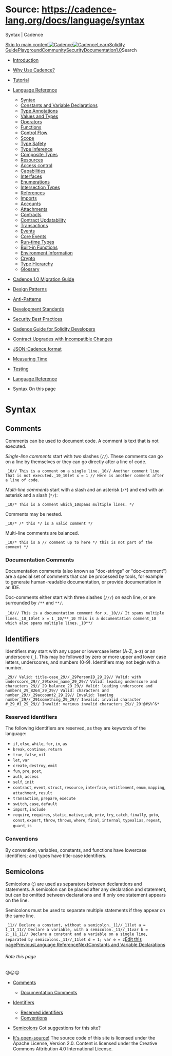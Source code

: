 # Source: https://cadence-lang.org/docs/language/syntax




Syntax | Cadence




[Skip to main content](#__docusaurus_skipToContent_fallback)[![Cadence](/img/logo.svg)![Cadence](/img/logo.svg)](/)[Learn](/learn)[Solidity Guide](/docs/solidity-to-cadence)[Playground](https://play.flow.com/)[Community](/community)[Security](https://flow.com/flow-responsible-disclosure/)[Documentation](/docs/)[1.0](/docs/)Search

* [Introduction](/docs/)
* [Why Use Cadence?](/docs/why)
* [Tutorial](/docs/tutorial/first-steps)
* [Language Reference](/docs/language/)
  + [Syntax](/docs/language/syntax)
  + [Constants and Variable Declarations](/docs/language/constants-and-variables)
  + [Type Annotations](/docs/language/type-annotations)
  + [Values and Types](/docs/language/values-and-types)
  + [Operators](/docs/language/operators)
  + [Functions](/docs/language/functions)
  + [Control Flow](/docs/language/control-flow)
  + [Scope](/docs/language/scope)
  + [Type Safety](/docs/language/type-safety)
  + [Type Inference](/docs/language/type-inference)
  + [Composite Types](/docs/language/composite-types)
  + [Resources](/docs/language/resources)
  + [Access control](/docs/language/access-control)
  + [Capabilities](/docs/language/capabilities)
  + [Interfaces](/docs/language/interfaces)
  + [Enumerations](/docs/language/enumerations)
  + [Intersection Types](/docs/language/intersection-types)
  + [References](/docs/language/references)
  + [Imports](/docs/language/imports)
  + [Accounts](/docs/language/accounts/)
  + [Attachments](/docs/language/attachments)
  + [Contracts](/docs/language/contracts)
  + [Contract Updatability](/docs/language/contract-updatability)
  + [Transactions](/docs/language/transactions)
  + [Events](/docs/language/events)
  + [Core Events](/docs/language/core-events)
  + [Run-time Types](/docs/language/run-time-types)
  + [Built-in Functions](/docs/language/built-in-functions)
  + [Environment Information](/docs/language/environment-information)
  + [Crypto](/docs/language/crypto)
  + [Type Hierarchy](/docs/language/type-hierarchy)
  + [Glossary](/docs/language/glossary)
* [Cadence 1.0 Migration Guide](/docs/cadence-migration-guide/)
* [Design Patterns](/docs/design-patterns)
* [Anti-Patterns](/docs/anti-patterns)
* [Development Standards](/docs/project-development-tips)
* [Security Best Practices](/docs/security-best-practices)
* [Cadence Guide for Solidity Developers](/docs/solidity-to-cadence)
* [Contract Upgrades with Incompatible Changes](/docs/contract-upgrades)
* [JSON-Cadence format](/docs/json-cadence-spec)
* [Measuring Time](/docs/measuring-time)
* [Testing](/docs/testing-framework)


* [Language Reference](/docs/language/)
* Syntax
On this page
# Syntax

## Comments[​](#comments "Direct link to Comments")

Comments can be used to document code.
A comment is text that is not executed.

*Single-line comments* start with two slashes (`//`).
These comments can go on a line by themselves or they can go directly after a line of code.

 `_10// This is a comment on a single line._10// Another comment line that is not executed._10_10let x = 1 // Here is another comment after a line of code.`

*Multi-line comments* start with a slash and an asterisk (`/*`)
and end with an asterisk and a slash (`*/`):

 `_10/* This is a comment which_10spans multiple lines. */`

Comments may be nested.

 `_10/* /* this */ is a valid comment */`

Multi-line comments are balanced.

 `_10/* this is a // comment up to here */ this is not part of the comment */`
### Documentation Comments[​](#documentation-comments "Direct link to Documentation Comments")

Documentation comments (also known as "doc-strings" or "doc-comment") are a special set of comments that can be
processed by tools, for example to generate human-readable documentation, or provide documentation in an IDE.

Doc-comments either start with three slashes (`///`) on each line,
or are surrounded by `/**` and `**/`.

 `_10/// This is a documentation comment for `x`._10/// It spans multiple lines._10_10let x = 1`
 `_10/**_10 This is a documentation comment_10 which also spans multiple lines._10**/`
## Identifiers[​](#identifiers "Direct link to Identifiers")

Identifiers may start with any upper or lowercase letter (A-Z, a-z)
or an underscore (`_`).
This may be followed by zero or more upper and lower case letters,
underscores, and numbers (0-9).
Identifiers may not begin with a number.

 `_29// Valid: title-case_29//_29PersonID_29_29// Valid: with underscore_29//_29token_name_29_29// Valid: leading underscore and characters_29//_29_balance_29_29// Valid: leading underscore and numbers_29_8264_29_29// Valid: characters and number_29//_29account2_29_29// Invalid: leading number_29//_291something_29_29// Invalid: invalid character #_29_#1_29_29// Invalid: various invalid characters_29//_29!@#$%^&*`
### Reserved identifiers[​](#reserved-identifiers "Direct link to Reserved identifiers")

The following identifiers are reserved, as they are keywords of the language:

* `if`, `else`, `while`, `for`, `in`, `as`
* `break`, `continue`, `return`
* `true`, `false`, `nil`
* `let`, `var`
* `create`, `destroy`, `emit`
* `fun`, `pre`, `post`,
* `auth`, `access`
* `self`, `init`
* `contract`, `event`, `struct`, `resource`, `interface`,
  `entitlement`, `enum`, `mapping`, `attachment`, `result`
* `transaction`, `prepare`, `execute`
* `switch`, `case`, `default`
* `import`, `include`
* `require`, `requires`, `static`, `native`, `pub`, `priv`, `try`, `catch`, `finally`,
  `goto`, `const`, `export`, `throw`, `throws`, `where`, `final`, `internal`, `typealias`,
  `repeat`, `guard`, `is`

### Conventions[​](#conventions "Direct link to Conventions")

By convention, variables, constants, and functions have lowercase identifiers;
and types have title-case identifiers.

## Semicolons[​](#semicolons "Direct link to Semicolons")

Semicolons (;) are used as separators between declarations and statements.
A semicolon can be placed after any declaration and statement,
but can be omitted between declarations and if only one statement appears on the line.

Semicolons must be used to separate multiple statements if they appear on the same line.

 `_11// Declare a constant, without a semicolon._11//_11let a = 1_11_11// Declare a variable, with a semicolon._11//_11var b = 2;_11_11// Declare a constant and a variable on a single line, separated by semicolons._11//_11let d = 1; var e = 2`[Edit this page](https://github.com/onflow/cadence-lang.org/tree/main/docs/language/syntax.md)[PreviousLanguage Reference](/docs/language/)[NextConstants and Variable Declarations](/docs/language/constants-and-variables)
###### Rate this page

😞😐😊

* [Comments](#comments)
  + [Documentation Comments](#documentation-comments)
* [Identifiers](#identifiers)
  + [Reserved identifiers](#reserved-identifiers)
  + [Conventions](#conventions)
* [Semicolons](#semicolons)
Got suggestions for this site? 

* [It's open-source!](https://github.com/onflow/cadence-lang.org)
The source code of this site is licensed under the Apache License, Version 2.0.
Content is licensed under the Creative Commons Attribution 4.0 International License.

